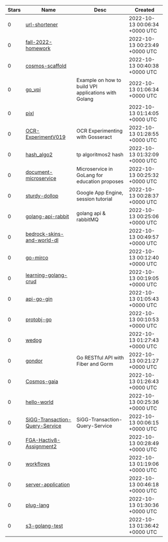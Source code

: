 | Stars | Name | Desc | Created | 
| ----- | ------- | ------------- | ------------- |
| 0 | [url-shortener](https://github.com/willspader/url-shortener) |  | 2022-10-13 00:06:34 +0000 UTC |
| 0 | [fall-2022-homework](https://github.com/MorganSeltzer000/fall-2022-homework) |  | 2022-10-13 00:23:49 +0000 UTC |
| 0 | [cosmos-scaffold](https://github.com/meta-solution/cosmos-scaffold) |  | 2022-10-13 00:40:38 +0000 UTC |
| 0 | [go_vpi](https://github.com/roby2014/go_vpi) | Example on how to build VPI applications with Golang | 2022-10-13 01:06:34 +0000 UTC |
| 0 | [pixl](https://github.com/jesus-a-martinez-v/pixl) |  | 2022-10-13 01:14:05 +0000 UTC |
| 0 | [OCR-ExperimentV019](https://github.com/pneb/OCR-ExperimentV019) | OCR Experimenting with Gosseract | 2022-10-13 01:28:55 +0000 UTC |
| 0 | [hash_algo2](https://github.com/SantiSev/hash_algo2) | tp algoritmos2 hash | 2022-10-13 01:32:09 +0000 UTC |
| 0 | [document-microservice](https://github.com/iamfurukawa/document-microservice) | Microservice in GoLang for education proposes | 2022-10-13 00:25:32 +0000 UTC |
| 0 | [sturdy-dollop](https://github.com/hsmtkk/sturdy-dollop) | Google App Engine, session tutorial | 2022-10-13 00:28:37 +0000 UTC |
| 0 | [golang-api-rabbit](https://github.com/lucas-code42/golang-api-rabbit) | golang api & rabbitMQ | 2022-10-13 00:25:06 +0000 UTC |
| 0 | [bedrock-skins-and-world-dl](https://github.com/Rahib777-7/bedrock-skins-and-world-dl) |  | 2022-10-13 00:49:57 +0000 UTC |
| 0 | [go-mirco](https://github.com/a-u-z/go-mirco) |  | 2022-10-13 00:12:40 +0000 UTC |
| 0 | [learning-golang-crud](https://github.com/misael28/learning-golang-crud) |  | 2022-10-13 00:19:05 +0000 UTC |
| 0 | [api-go-gin](https://github.com/aristotelesbr/api-go-gin) |  | 2022-10-13 01:05:43 +0000 UTC |
| 0 | [protobj-go](https://github.com/protobj/protobj-go) |  | 2022-10-13 00:10:53 +0000 UTC |
| 0 | [wedog](https://github.com/metrex1r/wedog) |  | 2022-10-13 01:27:43 +0000 UTC |
| 0 | [gondor](https://github.com/DevCorvus/gondor) | Go RESTful API with Fiber and Gorm | 2022-10-13 00:21:27 +0000 UTC |
| 0 | [Cosmos-gaia](https://github.com/meta-solution/Cosmos-gaia) |  | 2022-10-13 01:26:43 +0000 UTC |
| 0 | [hello-world](https://github.com/isiut/hello-world) |  | 2022-10-13 00:25:36 +0000 UTC |
| 0 | [SiGG-Transaction-Query-Service](https://github.com/BaanNokHook/SiGG-Transaction-Query-Service) | SiGG-Transaction-Query-Service | 2022-10-13 00:06:15 +0000 UTC |
| 0 | [FGA-Hactiv8-Assignment2](https://github.com/hasanbrd/FGA-Hactiv8-Assignment2) |  | 2022-10-13 00:28:49 +0000 UTC |
| 0 | [workflows](https://github.com/cyberblack28/workflows) |  | 2022-10-13 01:19:06 +0000 UTC |
| 0 | [server-application](https://github.com/Linfang-He/server-application) |  | 2022-10-13 00:46:18 +0000 UTC |
| 0 | [plug-lang](https://github.com/adamcbrown/plug-lang) |  | 2022-10-13 01:30:36 +0000 UTC |
| 0 | [s3-golang-test](https://github.com/viaSSH/s3-golang-test) |  | 2022-10-13 01:36:42 +0000 UTC |

